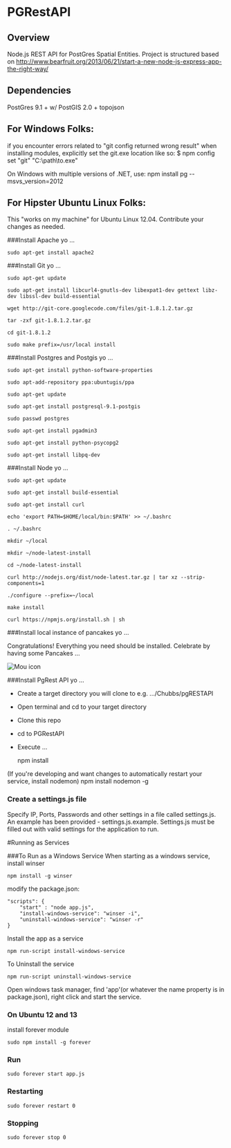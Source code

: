 PGRestAPI
=========

## Overview

Node.js REST API for PostGres Spatial Entities.
Project is structured based on http://www.bearfruit.org/2013/06/21/start-a-new-node-js-express-app-the-right-way/

## Dependencies

PostGres 9.1 + w/ PostGIS 2.0 +
topojson

## For Windows Folks:

if you encounter errors related to "git config returned wrong result" when installing modules, explicitly set the git.exe location like so: $ npm config set "git" "C:\path\to.exe" 

On Windows with multiple versions of .NET, use:
npm install pg --msvs_version=2012


## For Hipster Ubuntu Linux Folks:
This "works on my machine" for Ubuntu Linux 12.04.  Contribute your changes as needed.

###Install Apache yo …

    sudo apt-get install apache2

###Install Git yo …

	sudo apt-get update
	
	sudo apt-get install libcurl4-gnutls-dev libexpat1-dev gettext libz-dev libssl-dev build-essential
	
	wget http://git-core.googlecode.com/files/git-1.8.1.2.tar.gz
	
	tar -zxf git-1.8.1.2.tar.gz
	
	cd git-1.8.1.2
	
	sudo make prefix=/usr/local install
	
###Install Postgres and Postgis yo …

	sudo apt-get install python-software-properties
	
	sudo apt-add-repository ppa:ubuntugis/ppa
	
	sudo apt-get update
	
	sudo apt-get install postgresql-9.1-postgis
	
	sudo passwd postgres
	
	sudo apt-get install pgadmin3
	
	sudo apt-get install python-psycopg2
	
	sudo apt-get install libpq-dev
	
	
###Install Node yo …

	sudo apt-get update 
	
	sudo apt-get install build-essential
	
	sudo apt-get install curl
	
	echo 'export PATH=$HOME/local/bin:$PATH' >> ~/.bashrc
	
	. ~/.bashrc
	
	mkdir ~/local
	
	mkdir ~/node-latest-install
	
	cd ~/node-latest-install
	
	curl http://nodejs.org/dist/node-latest.tar.gz | tar xz --strip-components=1
	
	./configure --prefix=~/local
	
	make install
	
	curl https://npmjs.org/install.sh | sh
	
###Install local instance of pancakes yo …

Congratulations!  Everything you need should be installed.  Celebrate by having some Pancakes …

![Mou icon](http://173.201.28.147/pgRESTAPI/chubbs.JPG)


###Install PgRest API yo …

* Create a target directory you will clone to e.g. .../Chubbs/pgRESTAPI
* Open terminal and cd to your target directory 
* Clone this repo
* cd to PGRestAPI
* Execute ...

    npm install

(If you're developing and want changes to automatically restart your service, install nodemon)
	npm install nodemon -g



### Create a settings.js file
Specify IP, Ports, Passwords and other settings in a file called settings.js.
An example has been provided - settings.js.example.
Settings.js must be filled out with valid settings for the application to run.

#Running as Services

###To Run as a Windows Service
When starting as a windows service, install winser
	
	npm install -g winser


modify the package.json:  

	"scripts": {
		"start" : "node app.js",
		"install-windows-service": "winser -i",
		"uninstall-windows-service": "winser -r"
	}

Install the app as a service
	
	npm run-script install-windows-service

To Uninstall the service

	npm run-script uninstall-windows-service

Open windows task manager, find 'app'(or whatever the name property is in package.json), right click and start the service.


### On Ubuntu 12 and 13
install forever module

	sudo npm install -g forever

### Run
	sudo forever start app.js

### Restarting
	sudo forever restart 0

### Stopping
	sudo forever stop 0
